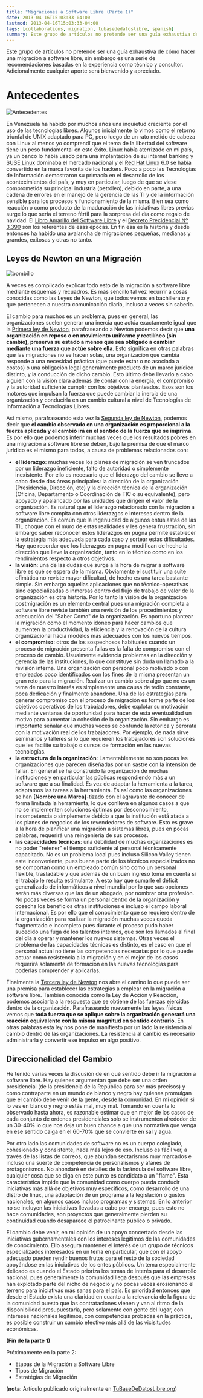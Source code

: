 ```yaml
---
title: "Migraciones a Software Libre (Parte 1)"
date: 2013-04-16T15:03:33-04:00
lastmod: 2013-04-16T15:03:33-04:00
tags: [collaborations, migration, tubasededatoslibre, spanish]
summary: Este grupo de artículos no pretende ser una guía exhaustiva de cómo hacer una migración a software libre, sin embargo es una serie de recomendaciones basadas en la experiencia como técnico y consultor.
---
```


Este grupo de artículos no pretende ser una guía exhaustiva de cómo
hacer una migración a software libre, sin embargo es una serie de
recomendaciones basadas en la experiencia como técnico y consultor.
Adicionalmente cualquier aporte será bienvenido y apreciado.

# Antecedentes

![Antecedentes](/images/Alleppey_-_Kollam_6847451428.jpg)

En Venezuela ha habido por muchos años una inquietud creciente por el
uso de las tecnologías libres. Algunos inicialmente lo vimos como el
retorno triunfal de UNIX adaptado para PC, pero luego de un rato metido
de cabeza con Linux al menos yo comprendí que el tema de la libertad del
software tiene un peso fundamental en este éxito. Linux había aterrizado
en mi país, ya un banco lo había usado para una implantación de su
internet banking y [SUSE Linux](http://es.wikipedia.org/wiki/SUSE_Linux)
dominaba el mercado nacional y el [Red Hat
Linux](http://es.wikipedia.org/wiki/Red_Hat_Linux) 6.0 se había
convertido en la marca favorita de los hackers. Poco a poco las
Tecnologías de Información demostraron su primacía en el desarrollo de
los acontecimientos del país, y muy en particular, luego de que se viese
comprometida su principal industria (petróleo), debido en parte, a una
cadena de errores en el manejo de la gerencia de las TI y de la
información sensible para los procesos y funcionamiento de la misma.
Bien sea como reacción o como producto de la maduración de las
iniciativas libres previas surge lo que sería el terreno fértil para la
sorpresa del día como regalo de navidad. El [Libro Amarillo del Software
Libre](https://atmantree.keybase.pub/page/extras/Libro_Amarillo_del_Software_Libre._Uso_y_Desarrollo_en_la_Administracion_Publica.pdf)
y el [Decreto Precidencial Nº
3.390](https://atmantree.keybase.pub/page/extras/decreto3390.pdf)
son los referentes de esas épocas. En fin esa es la historia y desde
entonces ha habido una avalancha de migraciones pequeñas, medianas y
grandes, exitosas y otras no tanto.

## Leyes de Newton en una Migración

![bombillo](/images/Glühlampe_explodiert.jpg)

A veces es complicado explicar todo esto de la migración a software
libre mediante esquemas y recuadros. Es más sencillo tal vez recurrir a
cosas conocidas como las Leyes de Newton, que todos vemos en
bachillerato y que pertenecen a nuestra comunicación diaria, incluso a
veces sin saberlo.

El cambio para muchos es un problema, pues en general, las
organizaciones suelen generar una inercia que actúa exactamente igual
que la [Primera ley de
Newton](http://es.wikipedia.org/wiki/Leyes_de_Newton#Primera_ley_de_Newton_o_Ley_de_la_inercia),
parafraseando a Newton podemos decir que **una organización en reposo o
en movimiento uniforme y rectilíneo (sin cambio), preserva su estado a
menos que sea obligado a cambiar mediante una fuerza que actúe sobre
ella**. Esto significa en otras palabras que las migraciones no se hacen
solas, una organización que cambia responde a una necesidad práctica
(que puede estar o no asociada a costos) o una obligación legal
generalmente producto de un marco jurídico distinto, y la conducción de
dicho cambio. Esto último debe llevarlo a cabo alguien con la visión
clara además de contar con la energía, el compromiso y la autoridad
suficiente cumplir con los objetivos planteados. Esos son los motores
que impulsan la fuerza que puede cambiar la inercia de una organización
y conducirla en un cambio cultural a nivel de Tecnologías de Información
a Tecnologías Libres.

Así mismo, parafraseando esta vez la [Segunda ley de
Newton](http://es.wikipedia.org/wiki/Leyes_de_Newton#Segunda_ley_de_Newton_o_Ley_de_fuerza),
podemos decir que **el cambio observado en una organización es
proporcional a la fuerza aplicada y el cambió irá en el sentido de la
fuerza que se imprima**. Es por ello que podemos inferir muchas veces que
los resultados pobres en una migración a software libre se deben, bajo
la premisa de que el marco jurídico es el mismo para todos, a causa de
problemas relacionados con:

-   **el liderazgo**: muchas veces los planes de migración se ven
    truncados por un liderazgo ineficiente, falto de autoridad o
    simplemente inexistente. Por ello es necesario que el liderazgo del
    cambio se lleve a cabo desde dos áreas principales: la dirección de
    la organización (Presidencia, Dirección, etc) y la dirección técnica
    de la organización (Oficina, Departamento o Coordinación de TIC o su
    equivalente), pero apoyado y apalancado por las unidades que dirigen
    el valor de la organización. Es natural que el liderazgo relacionado
    con la migración a software libre compita con otros liderazgos e
    intereses dentro de la organización. Es común que la ingenuidad de
    algunos entusiastas de las TIL choque con el muro de estas
    realidades y les genera frustración, sin embargo saber reconocer
    estos liderazgos en pugna permite establecer la estrategia más
    adecuada para cada caso y sortear estas dificultades. Hay que
    recordar que los liderazgos en pugna modifican de hecho la dirección
    que lleve la organización, tanto en lo técnico como en los
    rendimientos respecto a otros objetivos.
-   **la visión**: una de las dudas que surge a la hora de migrar a
    software libre es qué se espera de la misma. Obviamente el sustituir
    una suite ofimática no reviste mayor dificultad, de hecho es una
    tarea bastante simple. Sin embargo aquellas aplicaciones que no
    técnico-operativas sino especializadas o inmersas dentro del flujo
    de trabajo de valor de la organización es otra historia. Por lo
    tanto la visión de la organización postmigración es un elemento
    central pues una migración completa a software libre reviste también
    una revisión de los procedimientos y adecuación del "Saber Como" de
    la organización. Es oportuno plantear la migración como el momento
    idóneo para hacer cambios que aumenten la productividad, la
    eficiencia y la renovación de la cultura organizacional hacia
    modelos más adecuados con los nuevos tiempos.
-   **el compromiso**: otros de los sospechosos habituales cuando un
    proceso de migración presenta fallas es la falta de compromiso con
    el proceso de cambio. Usualmente evidencia problemas en la dirección
    y gerencia de las instituciones, lo que constituye sin duda un
    llamado a la revisión interna. Una organización con personal poco
    motivado o con empleados poco identificados con los fines de la
    misma presentan un gran reto para la migración. Realizar un cambio
    sobre algo que no es un tema de nuestro interés es simplemente una
    causa de tedio constante, poca dedicación y finalmente abandono. Una
    de las estrategias para generar compromiso con el proceso de
    migración es forme parte de los objetivos operativos de los
    trabajadores, debe explotar su motivación mediante ventanas de
    oportunidad para hacer de esta eventualidad un motivo para aumentar
    la cohesión de la organización. Sin embargo es importante señalar
    que muchas veces se confunde la retorica y perorata con la
    motivación real de los trabajadores. Por ejemplo, de nada sirve
    seminarios y talleres si lo que requieren los trabajadores son
    soluciones que les facilite su trabajo o cursos de formación en las
    nuevas tecnologías.
-   **la estructura de la organización**: Lamentablemente no son pocas las
    organizaciones que parecen diseñadas por un sastre con la intensión
    de fallar. En general se ha construido la organización de muchas
    instituciones y en particular las públicas respondiendo más a un
    software que a su finalidad. Es vez de adaptar la herramienta a la
    tarea, adaptamos las tareas a la herramienta. Es así como las
    organizaciones se han **\[Nombre una Marca\]**-tizado con el
    agravante de conocer de forma limitada la herramienta, lo que
    conlleva en algunos casos a que no se implementen soluciones óptimas
    por desconocimiento, incompetencia o simplemente debido a que la
    institución está atada a los planes de negocios de los revendedores
    de software. Esto es grave a la hora de planificar una migración a
    sistemas libres, pues en pocas palabras, requerirá una reingeniería
    de sus procesos.
-   **las capacidades técnicas**: una debilidad de muchas organizaciones
    es no poder "retener" el tiempo suficiente al personal
    técnicamente capacitado. No es un problema local pues incluso
    Silicon Valley tienen este inconveniente, pues buena parte de los
    técnicos especializados no se comportan como un empleado común sino
    como un personal flexible, trasladable y que además de un buen
    ingreso toma en cuenta si el trabajo le resulta estimulante. A esto
    hay que sumarle el déficit generalizado de informáticos a nivel
    mundial por lo que sus opciones serán más diversas que las de un
    abogado, por nombrar otra profesión. No pocas veces se forma un
    personal dentro de la organización y cosecha los beneficios otras
    instituciones e incluso el campo laboral internacional. Es por ello
    que el conocimiento que se requiere dentro de la organización para
    realizar la migración muchas veces queda fragmentado e incompleto
    pues durante el proceso pudo haber sucedido una fuga de los talentos
    internos, que son los llamados al final del día a operar y mantener
    los nuevos sistemas. Otras veces el problema de las capacidades
    técnicas es distinto, es el caso en que el personal actual no tiene
    las competencias necesarias por lo que puede actuar como resistencia
    a la migración y en el mejor de los casos requerirá solamente de
    formación en las nuevas tecnologías para poderlas comprender
    y aplicarlas.

Finalmente la [Tercera ley de
Newton](http://es.wikipedia.org/wiki/Leyes_de_Newton#Tercera_ley_de_Newton_o_Ley_de_acci.C3.B3n_y_reacci.C3.B3n)
nos abre el camino lo que puede ser una premisa para establecer las
estrategias a emplear en la migración a software libre. También conocida
como la Ley de Acción y Reacción, podemos asociarla a la respuesta que
se obtiene de las fuerzas ejercidas dentro de la organización.
Parafraseando nuevamente las leyes físicas vemos que **toda fuerza que se
aplique sobre la organización generará una reacción equivalente con la
misma magnitud en sentido contrario**. En otras palabras esta ley nos
pone de manifiesto por un lado la resistencia al cambio dentro de las
organizaciones. La resistencia al cambio es necesario administrarla y
convertir ese impulso en algo positivo.

## Direccionalidad del Cambio

He tenido varias veces la discusión de en qué sentido debe ir la
migración a software libre. Hay quienes argumentan que debe ser una
orden presidencial (de la presidencia de la República para ser más
precisos) y como contraparte en un mundo de blanco y negro hay quienes
promulgan que el cambio debe venir de la gente, desde la comunidad. En
mi opinión si lo ves en blanco y negro estás mal, muy mal. Tomando en
cuenta lo observado hasta ahora, es razonable estimar que en mejor de
los casos de cada conjunto de ordenes presidenciales solo se
instrumenten alrededor de un 30-40% lo que nos deja un buen chance a que
una normativa que venga en ese sentido caiga en el 60-70% que se
convierte en sal y agua.

Por otro lado las comunidades de software no es un cuerpo colegiado,
cohesionado y consistente, nada más lejos de eso. Incluso es fácil ver,
a través de las listas de correos, que abundan sectarismos muy marcados
e incluso una suerte de competencia de personalismos y afanes de
protagonismos. No ahondaré en detalles de la farándula del software
libre, cualquier cosa que se diga en este punto es candidato a un
"flame". Esta característica impide que la comunidad como cuerpo pueda
conducir iniciativas más allá de objetivos muy específicos, como
desarrollo de una distro de linux, una adaptación de un programa a la
legislación o gustos nacionales, en algunos casos incluso programas y
sistemas. En lo anterior no se incluyen las iniciativas llevadas a cabo
por encargo, pues esto no hace comunidades, son proyectos que
generalmente pierden su continuidad cuando desaparece el patrocinante
público o privado.

El cambio debe venir, en mi opinión de un apoyo concertado desde las
iniciativas gubernamentales con los intereses legítimos de las
comunidades de conocimiento. Ello asegura mantener el interés de un
grupo de técnicos especializados interesados en un tema en particular,
que con el apoyo adecuado pueden rendir buenos frutos para el resto de
la sociedad apoyándose en las iniciativas de los entes públicos. Un tema
especialmente delicado es cuando el Estado prioriza los temas de interés
para el desarrollo nacional, pues generalmente la comunidad llega
después que las empresas han explotado parte del nicho de negocio y no
pocas veces erosionando el terreno para iniciativas más sanas para el
país. Es prioridad entonces que desde el Estado exista una claridad en
cuanto a la relevancia de la figura de la comunidad puesto que las
contrataciones vienen y van al ritmo de la disponibilidad
presupuestaria, pero solamente con gente del lugar, con intereses
nacionales legítimos, con competencias probadas en la práctica, es
posible construir un cambio efectivo más allá de las vicisitudes
económicas.

**(Fin de la parte 1)**

Próximamente en la parte 2:

-   Etapas de la Migración a Software Libre
-   Tipos de Migración
-   Estratégias de Migración

(**nota**: Artículo publicado originalmente en [TuBaseDeDatosLibre.org](http://tubasededatoslibre.org))
